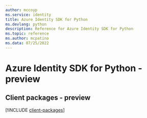 ```yaml
---
author: mccoyp
ms.service: identity
title: Azure Identity SDK for Python
ms.devlang: python
description: Reference for Azure Identity SDK for Python
ms.topic: reference
ms.author: mcpatino
ms.data: 07/25/2022
---
```

# Azure Identity SDK for Python - preview

## Client packages - preview
[!INCLUDE [client-packages](identity-client-index.md)]